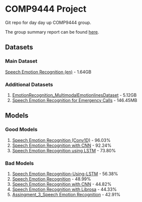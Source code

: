 # COMP9444 Project
Git repo for day day up COMP9444 group.

The group summary report can be found [here](https://docs.google.com/document/d/1IqX1Msjf2M_zB5cMlaNsrbB-ZozpPUk6WKj1mXfxBxY/edit).

## Datasets
### Main Dataset
[Speech Emotion Recognition (en)](https://www.kaggle.com/datasets/dmitrybabko/speech-emotion-recognition-en) - 1.64GB
### Additional Datasets
1. [EmotionRecognition_MultimodalEmotionlinesDataset](https://huggingface.co/datasets/SpeechBigBench/EmotionRecognition_MultimodalEmotionlinesDataset) - 5.12GB
2. [Speech Emotion Recognition for Emergency Calls](https://www.kaggle.com/datasets/anuvagoyal/speech-emotion-recognition-for-emergency-calls) - 146.45MB

## Models
### Good Models
1. [Speech Emotion Recognition (Conv1D)](https://www.kaggle.com/code/dmitrybabko/speech-emotion-recognition-conv1d) - 96.03%
2. [Speech Emotion Recognition with CNN](https://www.kaggle.com/code/lkergalipatak/speech-emotion-recognition-with-cnn) - 92.24%
3. [Speech Emotion Recognition using LSTM](https://www.kaggle.com/code/blitzapurv/speech-emotion-recognition-using-lstm) - 73.80%
### Bad Models
1. [Speech Emotion Recognition-Using-LSTM](https://www.kaggle.com/code/ashishsingh226/speech-emotion-recognition-using-lstm) - 56.38%
2. [Speech Emotion Recognition](https://www.kaggle.com/code/ahmedabdelmon3m/speech-emotion-recognition) - 48.99%
3. [Speech Emotion Recognition with CNN](https://www.kaggle.com/code/ritzing/speech-emotion-recognition-with-cnn) - 44.82%
4. [Speech Emotion Recognition with Librosa](https://www.kaggle.com/code/krishnachary/speech-emotion-recognition-with-librosa) - 44.33%
5. [Assingment_3_Speech Emotion Recognition](https://www.kaggle.com/code/adhamkilani/assingment-3-speech-emotion-recognition/notebook) - 42.91%